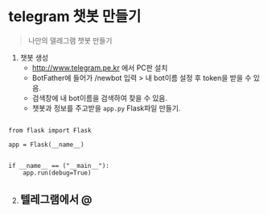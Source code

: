# telegram 챗봇 만들기

> 나만의 델레그램 챗봇 만들기 



1. 챗봇 생성
   - http://www.telegram.pe.kr 에서 PC판 설치
   - BotFather에 들어가 /newbot 입력 > 내 bot이름 설정 후 token을 받을 수 있음.
   - 검색창에 내 bot이름을 검색하여 찾을 수 있음.
   - 챗봇과 정보를 주고받을 `app.py` Flask파일 만들기.



```

from flask import Flask

app = Flask(__name__)


if __name__ == ("__main__"):
    app.run(debug=True)
```





2. 텔레그램에서 @
   - 